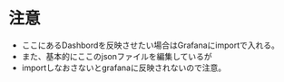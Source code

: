 # 注意

- ここにあるDashbordを反映させたい場合はGrafanaにimportで入れる。
- また、基本的にここのjsonファイルを編集しているが
- importしなおさないとgrafanaに反映されないので注意。